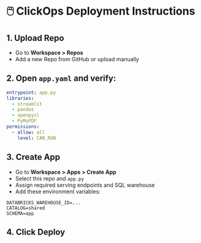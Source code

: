 # 🖱️ ClickOps Deployment Instructions

## 1. Upload Repo

- Go to **Workspace > Repos**
- Add a new Repo from GitHub or upload manually

## 2. Open `app.yaml` and verify:

```yaml
entrypoint: app.py
libraries:
  - streamlit
  - pandas
  - openpyxl
  - PyMuPDF
permissions:
  - allow: all
    level: CAN_RUN
```

## 3. Create App

- Go to **Workspace > Apps > Create App**
- Select this repo and `app.py`
- Assign required serving endpoints and SQL warehouse
- Add these environment variables:

```env
DATABRICKS_WAREHOUSE_ID=...
CATALOG=shared
SCHEMA=app
```

## 4. Click **Deploy**
